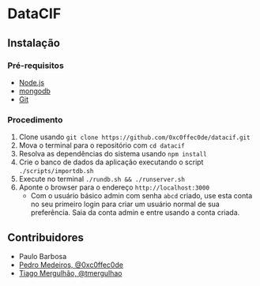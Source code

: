 # DataCIF

## Instalação

### Pré-requisitos

- [Node.js](https://nodejs.org)
- [mongodb](https://www.mongodb.org)
- [Git](http://git-scm.com)

### Procedimento

1. Clone usando `git clone https://github.com/0xc0ffec0de/datacif.git`
1. Mova o terminal para o repositório com `cd datacif`
1. Resolva as dependências do sistema usando `npm install`
1. Crie o banco de dados da aplicação executando o script `./scripts/importdb.sh`
1. Execute no terminal `./rundb.sh && ./runserver.sh`
1. Aponte o browser para o endereço `http://localhost:3000`
    * Com o usuário básico admin com senha `abcd` criado, use esta conta no seu primeiro login para criar um usuário normal de sua preferência. Saia da conta admin e entre usando a conta criada.

## Contribuidores

- Paulo Barbosa
- [Pedro Medeiros, @0xc0ffec0de](https://github.com/0xc0ffec0de)
- [Tiago Mergulhão, @tmergulhao](https://github.com/tmergulhao)
